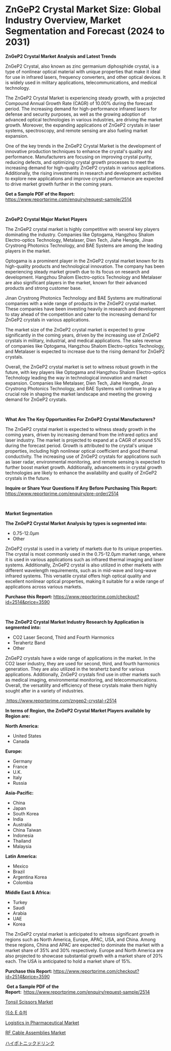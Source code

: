 <p><h1>ZnGeP2 Crystal Market Size: Global Industry Overview, Market Segmentation and Forecast (2024 to 2031)</h1></p><p><strong>ZnGeP2 Crystal Market Analysis and Latest Trends</strong></p>
<p><p>ZnGeP2 Crystal, also known as zinc germanium diphosphide crystal, is a type of nonlinear optical material with unique properties that make it ideal for use in infrared lasers, frequency converters, and other optical devices. It is widely used in military applications, telecommunications, and medical technology.</p><p>The ZnGeP2 Crystal Market is experiencing steady growth, with a projected Compound Annual Growth Rate (CAGR) of 10.00% during the forecast period. The increasing demand for high-performance infrared lasers for defense and security purposes, as well as the growing adoption of advanced optical technologies in various industries, are driving the market growth. Moreover, the expanding applications of ZnGeP2 crystals in laser systems, spectroscopy, and remote sensing are also fueling market expansion.</p><p>One of the key trends in the ZnGeP2 Crystal Market is the development of innovative production techniques to enhance the crystal's quality and performance. Manufacturers are focusing on improving crystal purity, reducing defects, and optimizing crystal growth processes to meet the increasing demand for high-quality ZnGeP2 crystals in various applications. Additionally, the rising investments in research and development activities to explore new applications and improve crystal performance are expected to drive market growth further in the coming years.</p></p>
<p><strong>Get a Sample PDF of the Report:&nbsp;</strong> <a href="https://www.reportprime.com/enquiry/request-sample/2514">https://www.reportprime.com/enquiry/request-sample/2514</a></p>
<p>&nbsp;</p>
<p><strong>ZnGeP2 Crystal Major Market Players</strong></p>
<p><p>The ZnGeP2 crystal market is highly competitive with several key players dominating the industry. Companies like Optogama, Hangzhou Shalom Electro-optics Technology, Metalaser, Dien Tech, Jiahe Hengde, Jinan Crystrong Photonics Technology, and BAE Systems are among the leading players in the market.</p><p>Optogama is a prominent player in the ZnGeP2 crystal market known for its high-quality products and technological innovation. The company has been experiencing steady market growth due to its focus on research and development. Hangzhou Shalom Electro-optics Technology and Metalaser are also significant players in the market, known for their advanced products and strong customer base.</p><p>Jinan Crystrong Photonics Technology and BAE Systems are multinational companies with a wide range of products in the ZnGeP2 crystal market. These companies have been investing heavily in research and development to stay ahead of the competition and cater to the increasing demand for ZnGeP2 crystals in various applications.</p><p>The market size of the ZnGeP2 crystal market is expected to grow significantly in the coming years, driven by the increasing use of ZnGeP2 crystals in military, industrial, and medical applications. The sales revenue of companies like Optogama, Hangzhou Shalom Electro-optics Technology, and Metalaser is expected to increase due to the rising demand for ZnGeP2 crystals.</p><p>Overall, the ZnGeP2 crystal market is set to witness robust growth in the future, with key players like Optogama and Hangzhou Shalom Electro-optics Technology leading the way in technological innovation and market expansion. Companies like Metalaser, Dien Tech, Jiahe Hengde, Jinan Crystrong Photonics Technology, and BAE Systems will continue to play a crucial role in shaping the market landscape and meeting the growing demand for ZnGeP2 crystals.</p></p>
<p>&nbsp;</p>
<p><strong>What Are The Key Opportunities For ZnGeP2 Crystal Manufacturers?</strong></p>
<p><p>The ZnGeP2 crystal market is expected to witness steady growth in the coming years, driven by increasing demand from the infrared optics and laser industry. The market is projected to expand at a CAGR of around 5% during the forecast period. Growth is attributed to the crystal's unique properties, including high nonlinear optical coefficient and good thermal conductivity. The increasing use of ZnGeP2 crystals for applications such as laser radar, environmental monitoring, and remote sensing is expected to further boost market growth. Additionally, advancements in crystal growth technologies are likely to enhance the availability and quality of ZnGeP2 crystals in the future.</p></p>
<p><strong>Inquire or Share Your Questions If Any Before Purchasing This Report:</strong> <a href="https://www.reportprime.com/enquiry/pre-order/2514">https://www.reportprime.com/enquiry/pre-order/2514</a></p>
<p>&nbsp;</p>
<p><strong>Market Segmentation</strong></p>
<p><strong>The ZnGeP2 Crystal Market Analysis by types is segmented into:</strong></p>
<p><ul><li>0.75-12.0μm</li><li>Other</li></ul></p>
<p><p>ZnGeP2 crystal is used in a variety of markets due to its unique properties. The crystal is most commonly used in the 0.75-12.0μm market range, where it is used in various applications such as infrared thermal imaging and laser systems. Additionally, ZnGeP2 crystal is also utilized in other markets with different wavelength requirements, such as in mid-wave and long-wave infrared systems. This versatile crystal offers high optical quality and excellent nonlinear optical properties, making it suitable for a wide range of applications across various markets.</p></p>
<p><strong>Purchase this Report:&nbsp;</strong><a href="https://www.reportprime.com/checkout?id=2514&price=3590">https://www.reportprime.com/checkout?id=2514&price=3590</a></p>
<p>&nbsp;</p>
<p><strong>The ZnGeP2 Crystal Market Industry Research by Application is segmented into:</strong></p>
<p><ul><li>CO2 Laser Second, Third and Fourth Harmonics</li><li>Terahertz Band</li><li>Other</li></ul></p>
<p><p>ZnGeP2 crystals have a wide range of applications in the market. In the CO2 laser industry, they are used for second, third, and fourth harmonics generation. They are also utilized in the terahertz band for various applications. Additionally, ZnGeP2 crystals find use in other markets such as medical imaging, environmental monitoring, and telecommunications. Overall, the versatility and efficiency of these crystals make them highly sought after in a variety of industries.</p></p>
<p><a href="https://www.reportprime.com/zngep2-crystal-r2514">&nbsp;https://www.reportprime.com/zngep2-crystal-r2514</a></p>
<p><strong>In terms of Region, the ZnGeP2 Crystal Market Players available by Region are:</strong></p>
<p>
    <p> <strong> North America: </strong>
        <ul>
            <li>United States</li>
            <li>Canada</li>
        </ul>
        </p> 
    <p> <strong> Europe: </strong>
        <ul>
            <li>Germany</li>
            <li>France</li>
            <li>U.K.</li>
            <li>Italy</li>
            <li>Russia</li>
        </ul>
        </p> 
    <p> <strong> Asia-Pacific: </strong>
        <ul>
            <li>China</li>
            <li>Japan</li>
            <li>South Korea</li>
            <li>India</li>
            <li>Australia</li>
            <li>China Taiwan</li>
            <li>Indonesia</li>
            <li>Thailand</li>
            <li>Malaysia</li>
        </ul>
        </p> 
    <p> <strong> Latin America: </strong>
        <ul>
            <li>Mexico</li>
            <li>Brazil</li>
            <li>Argentina Korea</li>
            <li>Colombia</li>
        </ul>
        </p> 
    <p> <strong> Middle East & Africa: </strong>
        <ul>
            <li>Turkey</li>
            <li>Saudi</li>
            <li>Arabia</li>
            <li>UAE</li>
            <li>Korea</li>
        </ul>
    </p>
    </p>
<p><p>The ZnGeP2 crystal market is anticipated to witness significant growth in regions such as North America, Europe, APAC, USA, and China. Among these regions, China and APAC are expected to dominate the market with a market share of 35% and 30% respectively. Europe and North America are also projected to showcase substantial growth with a market share of 20% each. The USA is anticipated to hold a market share of 15%.</p></p>
<p><strong>Purchase this Report: </strong><a href="https://www.reportprime.com/checkout?id=2514&price=3590">https://www.reportprime.com/checkout?id=2514&price=3590</a></p>
<p>&nbsp;<strong>Get a Sample PDF of the Report:&nbsp;&nbsp;</strong><a href="https://www.reportprime.com/enquiry/request-sample/2514">https://www.reportprime.com/enquiry/request-sample/2514</a></p>
<p><strong></strong></p>
<p><p><a href="https://issuu.com/reportprime-2/docs/tonsil-scissors-market-size-2030.pptx">Tonsil Scissors Market</a></p><p><a href="https://github.com/AlbertotDouglas44367/Market-Research-Report-List-2/blob/main/110487129755.md">이소 E 슈퍼</a></p><p><a href="https://www.linkedin.com/pulse/deep-dive-logistics-pharmaceutical-market-itstrends-segmentation-losze">Logistics in Pharmaceutical Market</a></p><p><a href="https://github.com/msbsaifansami/Market-Research-Report-List-1/blob/main/rf-cable-assemblies-market.md">RF Cable Assemblies Market</a></p><p><a href="https://github.com/klon646/Market-Research-Report-List-2/blob/main/415615624476.md">ハイポトニックドリンク</a></p></p>
